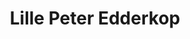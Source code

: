 ---
layout: post
title: Lille Peter Edderkop
arranger: Andreas
pagecount: 5
difficulty: 1
categories: dansk
---